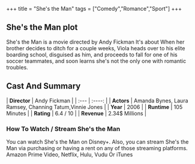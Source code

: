 +++
title = "She's the Man"
tags = ["Comedy","Romance","Sport"]
+++
## She's the Man plot
She's the Man is a movie directed by Andy Fickman It's about When her brother decides to ditch for a couple weeks, Viola heads over to his elite boarding school, disguised as him, and proceeds to fall for one of his soccer teammates, and soon learns she's not the only one with romantic troubles.
## Cast And Summary
| **Director**      | Andy Fickman |
    | :---        |    :----:   |
    |  **Actors** | Amanda Bynes, Laura Ramsey, Channing Tatum,Vinnie Jones |
    | **Year**   | 2006    |
    |  **Runtime** | 105 Minutes |
    |  **Rating** | 6.4 / 10 | 
    |  **Revenue** | 2.34$ Millions |
### How To Watch / Stream She's the Man
You can watch She's the Man on Disney+.
Also, you can stream She's the Man via purchasing or having a rent on any of those streaming platforms.
Amazon Prime Video, Netflix, Hulu, Vudu Or iTunes